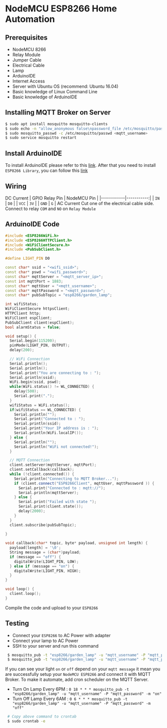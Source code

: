 NodeMCU ESP8266 Home Automation
===

Prerequisites
---
- NodeMCU 8266
- Relay Module
- Jumper Cable
- Electrical Cable
- Lamp
- ArduinoIDE
- Internet Access
- Server with Ubuntu OS (recommend: Ubuntu 16.04)
- Basic knowledge of Linux Command Line
- Basic knowledge of ArduinoIDE

Installing MQTT Broker on Server
---
```sh
$ sudo apt install mosquitto mosquitto-clients
$ sudo echo -n "allow_anonymous false\npassword_file /etc/mosquitto/passwd" > /etc/mosquitto/conf.d/default.conf
$ sudo mosquitto_passwd -c /etc/mosquitto/passwd <mqtt_username>
$ sudo service mosquitto restart
```

Install ArduinoIDE
---
To install ArduinoIDE please refer to this [link](https://www.arduino.cc/en/Main/Software).
After that you need to install `ESP8266 Library`, you can follow this [link](https://randomnerdtutorials.com/how-to-install-esp8266-board-arduino-ide/)

Wiring
---
DC Current
| GPIO Relay Pin | NodeMCU Pin  |
|------------|-----------:|
| `IN`           |  `D0`        |
| `VCC`          | `3V`         |
| `GND`          | `G`          | 
AC Current
Cut one of the electrical cable side. Connect to relay `COM` and `NO` on `Relay Module`

ArduinoIDE Code
---
```c++
#include <ESP8266WiFi.h>
#include <ESP8266HTTPClient.h>
#include <WiFiClientSecure.h>
#include <PubSubClient.h>

#define LIGHT_PIN D0

const char* ssid = "<wifi_ssid>";
const char* pswd = "<wifi_password>";
const char* mqttServer = "<mqtt_server_ip>";
const int mqttPort = 1883;
const char* mqttUser = "<mqtt_username>";
const char* mqttPassword = "<mqtt_password>";
const char* pubSubTopic = "esp8266/garden_lamp";

int wifiStatus;
WiFiClientSecure httpsClient;
HTTPClient http;
WiFiClient espClient;
PubSubClient client(espClient);
bool alarmStatus = false;

void setup() {
  Serial.begin(115200);
  pinMode(LIGHT_PIN, OUTPUT);
  delay(200);

  // WiFi Connection
  Serial.println();
  Serial.println();
  Serial.print("You are connecting to : ");
  Serial.println(ssid);
  WiFi.begin(ssid, pswd);
  while(WiFi.status() != WL_CONNECTED) {
    delay(500);
    Serial.print(".");
  }
  wifiStatus = WiFi.status();
  if(wifiStatus == WL_CONNECTED) {
    Serial.println("");
    Serial.print("Connected to : "); 
    Serial.println(ssid);
    Serial.print("Your IP address is : ");
    Serial.println(WiFi.localIP());
  } else {
    Serial.println("");
    Serial.println("WiFi not connected!");
  }

  // MQTT Connection
  client.setServer(mqttServer, mqttPort);
  client.setCallback(callback);
  while (!client.connected()) {
    Serial.println("Connecting to MQTT Broker...");
    if (client.connect("ESP8266Client", mqttUser, mqttPassword )) {
      Serial.print("Connected to : mqtt://");
      Serial.println(mqttServer);
    } else {
      Serial.print("Failed with state ");
      Serial.print(client.state());
      delay(2000);
    }
  }
  client.subscribe(pubSubTopic);
  
}

void callback(char* topic, byte* payload, unsigned int length) {
  payload[length] = '\0';
  String message = (char*)payload;
  if (message == "off") {
    digitalWrite(LIGHT_PIN, LOW);
  } else if (message == "on") {
    digitalWrite(LIGHT_PIN, HIGH);
  }
}

void loop() {
  client.loop();
}
```
Compile the code and upload to your `ESP8266`

Testing
---
- Connect your `ESP8266` to AC Power with adapter
- Connect your lamp to AC Power
- SSH to your server and run this command
```sh
 $ mosquitto_pub -t "esp8266/garden_lamp" -u "mqtt_username" -P "mqtt_password" -m "on"
 $ mosquitto_pub -t "esp8266/garden_lamp" -u "mqtt_username" -P "mqtt_password" -m "off"
```
If you can see your light `on` or `off` depend on your `mqtt message` it mean you are successfully setup your `NodeMCU ESP8266` and connect it with MQTT Broker.
To make it automate, add cron scheduler on the MQTT Server.
- Turn On Lamp Every 6PM : `0 18 * * * mosquitto_pub -t "esp8266/garden_lamp" -u "mqtt_username" -P "mqtt_password" -m "on"`
- Turn Off Lamp Every 6AM : `0 6 * * * mosquitto_pub -t "esp8266/garden_lamp" -u "mqtt_username" -P "mqtt_password" -m "off"`
```sh
 # Copy above command to crontab
 $ sudo crontab -e
```

